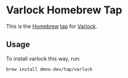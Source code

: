 # Varlock Homebrew Tap

This is the [Homebrew](https://brew.sh/) [tap](https://docs.brew.sh/Taps.html) for [Varlock](https://varlock.dev).

## Usage

To install varlock this way, run:

```sh
brew install dmno-dev/tap/varlock
```
